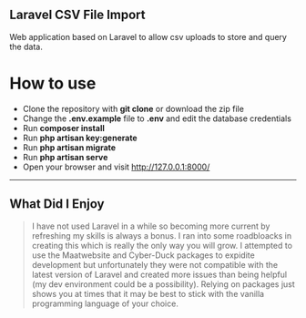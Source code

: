 ## Laravel CSV File Import

Web application based on Laravel to allow csv uploads to store and query the data.

# How to use

-   Clone the repository with **git clone** or download the zip file
-   Change the **.env.example** file to **.env** and edit the database credentials
-   Run **composer install**
-   Run **php artisan key:generate**
-   Run **php artisan migrate**
-   Run **php artisan serve**
-   Open your browser and visit http://127.0.0.1:8000/

---

## What Did I Enjoy

> I have not used Laravel in a while so becoming more current by refreshing my skills is always a bonus. I ran into some roadbloacks in creating this which is really the only way you will grow. I attempted to use the Maatwebsite and Cyber-Duck packages to expidite development but unfortunately they were not compatible with the latest version of Laravel and created more issues than being helpful (my dev environment could be a possibility). Relying on packages just shows you at times that it may be best to stick with the vanilla programming language of your choice.
